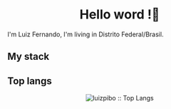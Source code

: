 <div style="background-image: url('https://cdn.pixabay.com/photo/2018/08/21/23/29/forest-3622519_960_720.jpg'); text-align: center">
    <h1>Hello word !👋</h1>
</div>

I'm Luiz Fernando, I'm living in Distrito Federal/Brasil.

## My stack

## Top langs
<p align="center"><img src="https://github-readme-stats.vercel.app/api/top-langs/?username=luizpibo&langs_count=5&theme=tokyonight&layout=compact" alt="luizpibo :: Top Langs" /></p>
</div>
